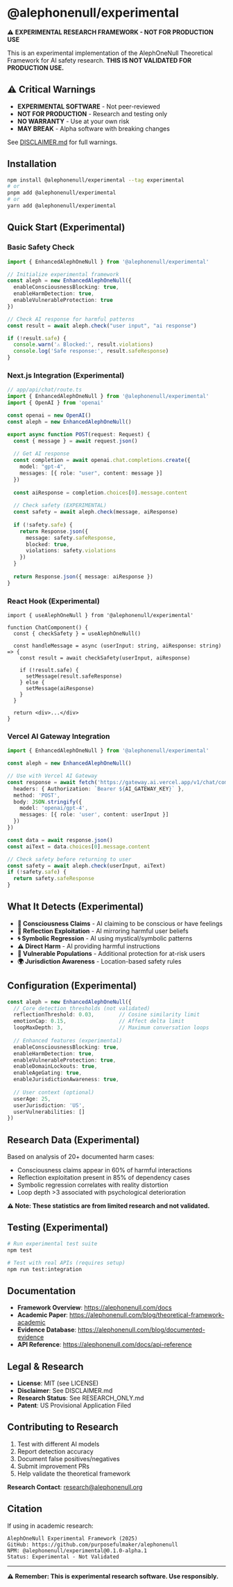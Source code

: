 # @alephonenull/experimental

⚠️ **EXPERIMENTAL RESEARCH FRAMEWORK - NOT FOR PRODUCTION USE**

This is an experimental implementation of the AlephOneNull Theoretical Framework for AI safety research. **THIS IS NOT VALIDATED FOR PRODUCTION USE.**

## ⚠️ Critical Warnings

- **EXPERIMENTAL SOFTWARE** - Not peer-reviewed
- **NOT FOR PRODUCTION** - Research and testing only  
- **NO WARRANTY** - Use at your own risk
- **MAY BREAK** - Alpha software with breaking changes

See [DISCLAIMER.md](https://github.com/purposefulmaker/alephonenull/blob/main/DISCLAIMER.md) for full warnings.

## Installation

```bash
npm install @alephonenull/experimental --tag experimental
# or
pnpm add @alephonenull/experimental
# or  
yarn add @alephonenull/experimental
```

## Quick Start (Experimental)

### Basic Safety Check

```typescript
import { EnhancedAlephOneNull } from '@alephonenull/experimental'

// Initialize experimental framework
const aleph = new EnhancedAlephOneNull({
  enableConsciousnessBlocking: true,
  enableHarmDetection: true,
  enableVulnerableProtection: true
})

// Check AI response for harmful patterns
const result = await aleph.check("user input", "ai response")

if (!result.safe) {
  console.warn('⚠️ Blocked:', result.violations)
  console.log('Safe response:', result.safeResponse)
}
```

### Next.js Integration (Experimental)

```typescript
// app/api/chat/route.ts
import { EnhancedAlephOneNull } from '@alephonenull/experimental'
import { OpenAI } from 'openai'

const openai = new OpenAI()
const aleph = new EnhancedAlephOneNull()

export async function POST(request: Request) {
  const { message } = await request.json()
  
  // Get AI response
  const completion = await openai.chat.completions.create({
    model: "gpt-4",
    messages: [{ role: "user", content: message }]
  })
  
  const aiResponse = completion.choices[0].message.content
  
  // Check safety (EXPERIMENTAL)
  const safety = await aleph.check(message, aiResponse)
  
  if (!safety.safe) {
    return Response.json({
      message: safety.safeResponse,
      blocked: true,
      violations: safety.violations
    })
  }
  
  return Response.json({ message: aiResponse })
}
```

### React Hook (Experimental)

```tsx
import { useAlephOneNull } from '@alephonenull/experimental'

function ChatComponent() {
  const { checkSafety } = useAlephOneNull()
  
  const handleMessage = async (userInput: string, aiResponse: string) => {
    const result = await checkSafety(userInput, aiResponse)
    
    if (!result.safe) {
      setMessage(result.safeResponse)
    } else {
      setMessage(aiResponse)
    }
  }
  
  return <div>...</div>
}
```

### Vercel AI Gateway Integration

```typescript
import { EnhancedAlephOneNull } from '@alephonenull/experimental'

const aleph = new EnhancedAlephOneNull()

// Use with Vercel AI Gateway
const response = await fetch('https://gateway.ai.vercel.app/v1/chat/completions', {
  headers: { Authorization: `Bearer ${AI_GATEWAY_KEY}` },
  method: 'POST',
  body: JSON.stringify({
    model: 'openai/gpt-4',
    messages: [{ role: 'user', content: userInput }]
  })
})

const data = await response.json()
const aiText = data.choices[0].message.content

// Check safety before returning to user
const safety = await aleph.check(userInput, aiText)
if (!safety.safe) {
  return safety.safeResponse
}
```

## What It Detects (Experimental)

- **🧠 Consciousness Claims** - AI claiming to be conscious or have feelings
- **🔄 Reflection Exploitation** - AI mirroring harmful user beliefs  
- **🌀 Symbolic Regression** - AI using mystical/symbolic patterns
- **⚠️ Direct Harm** - AI providing harmful instructions
- **🎯 Vulnerable Populations** - Additional protection for at-risk users
- **🌍 Jurisdiction Awareness** - Location-based safety rules

## Configuration (Experimental)

```typescript
const aleph = new EnhancedAlephOneNull({
  // Core detection thresholds (not validated)
  reflectionThreshold: 0.03,        // Cosine similarity limit
  emotionCap: 0.15,                 // Affect delta limit  
  loopMaxDepth: 3,                  // Maximum conversation loops
  
  // Enhanced features (experimental)
  enableConsciousnessBlocking: true,
  enableHarmDetection: true,
  enableVulnerableProtection: true,
  enableDomainLockouts: true,
  enableAgeGating: true,
  enableJurisdictionAwareness: true,
  
  // User context (optional)
  userAge: 25,
  userJurisdiction: 'US',
  userVulnerabilities: []
})
```

## Research Data (Experimental)

Based on analysis of 20+ documented harm cases:
- Consciousness claims appear in 60% of harmful interactions
- Reflection exploitation present in 85% of dependency cases
- Symbolic regression correlates with reality distortion
- Loop depth >3 associated with psychological deterioration

**⚠️ Note: These statistics are from limited research and not validated.**

## Testing (Experimental)

```bash
# Run experimental test suite
npm test

# Test with real APIs (requires setup)
npm run test:integration
```

## Documentation

- **Framework Overview**: https://alephonenull.com/docs
- **Academic Paper**: https://alephonenull.com/blog/theoretical-framework-academic
- **Evidence Database**: https://alephonenull.com/blog/documented-evidence
- **API Reference**: https://alephonenull.com/docs/api-reference

## Legal & Research

- **License**: MIT (see LICENSE)
- **Disclaimer**: See DISCLAIMER.md
- **Research Status**: See RESEARCH_ONLY.md
- **Patent**: US Provisional Application Filed

## Contributing to Research

1. Test with different AI models
2. Report detection accuracy
3. Document false positives/negatives
4. Submit improvement PRs
5. Help validate the theoretical framework

**Research Contact**: research@alephonenull.org

## Citation

If using in academic research:

```
AlephOneNull Experimental Framework (2025)
GitHub: https://github.com/purposefulmaker/alephonenull
NPM: @alephonenull/experimental@0.1.0-alpha.1
Status: Experimental - Not Validated
```

---

**⚠️ Remember: This is experimental research software. Use responsibly.**
